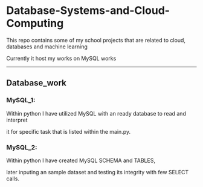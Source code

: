 # Database-Systems-and-Cloud-Computing

This repo contains some of my school projects that are related to cloud, databases and machine learning 

Currently it host my works on MySQL works

* * *

## Database_work

### MySQL_1:

Within python I have utilized MySQL with an ready database to read and interpret

it for specific task that is listed within the main.py.

### MySQL_2:

Within python I have created MySQL SCHEMA and TABLES,

later inputing an sample dataset and testing its integrity with few SELECT calls.

